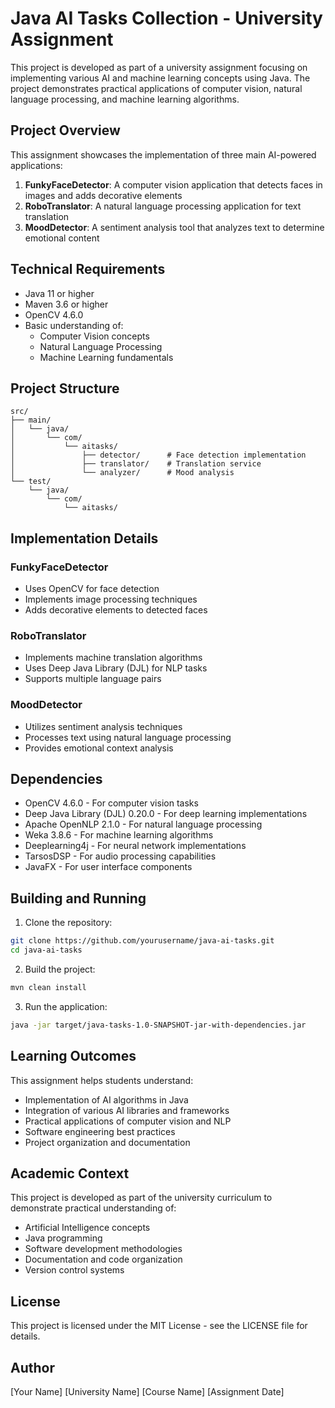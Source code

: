 # Java AI Tasks Collection - University Assignment

This project is developed as part of a university assignment focusing on implementing various AI and machine learning concepts using Java. The project demonstrates practical applications of computer vision, natural language processing, and machine learning algorithms.

## Project Overview

This assignment showcases the implementation of three main AI-powered applications:

1. **FunkyFaceDetector**: A computer vision application that detects faces in images and adds decorative elements
2. **RoboTranslator**: A natural language processing application for text translation
3. **MoodDetector**: A sentiment analysis tool that analyzes text to determine emotional content

## Technical Requirements

- Java 11 or higher
- Maven 3.6 or higher
- OpenCV 4.6.0
- Basic understanding of:
  - Computer Vision concepts
  - Natural Language Processing
  - Machine Learning fundamentals

## Project Structure

```
src/
├── main/
│   └── java/
│       └── com/
│           └── aitasks/
│               ├── detector/      # Face detection implementation
│               ├── translator/    # Translation service
│               └── analyzer/      # Mood analysis
└── test/
    └── java/
        └── com/
            └── aitasks/
```

## Implementation Details

### FunkyFaceDetector
- Uses OpenCV for face detection
- Implements image processing techniques
- Adds decorative elements to detected faces

### RoboTranslator
- Implements machine translation algorithms
- Uses Deep Java Library (DJL) for NLP tasks
- Supports multiple language pairs

### MoodDetector
- Utilizes sentiment analysis techniques
- Processes text using natural language processing
- Provides emotional context analysis

## Dependencies

- OpenCV 4.6.0 - For computer vision tasks
- Deep Java Library (DJL) 0.20.0 - For deep learning implementations
- Apache OpenNLP 2.1.0 - For natural language processing
- Weka 3.8.6 - For machine learning algorithms
- Deeplearning4j - For neural network implementations
- TarsosDSP - For audio processing capabilities
- JavaFX - For user interface components

## Building and Running

1. Clone the repository:
```bash
git clone https://github.com/yourusername/java-ai-tasks.git
cd java-ai-tasks
```

2. Build the project:
```bash
mvn clean install
```

3. Run the application:
```bash
java -jar target/java-tasks-1.0-SNAPSHOT-jar-with-dependencies.jar
```

## Learning Outcomes

This assignment helps students understand:
- Implementation of AI algorithms in Java
- Integration of various AI libraries and frameworks
- Practical applications of computer vision and NLP
- Software engineering best practices
- Project organization and documentation

## Academic Context

This project is developed as part of the university curriculum to demonstrate practical understanding of:
- Artificial Intelligence concepts
- Java programming
- Software development methodologies
- Documentation and code organization
- Version control systems

## License

This project is licensed under the MIT License - see the LICENSE file for details.

## Author

[Your Name]
[University Name]
[Course Name]
[Assignment Date] 